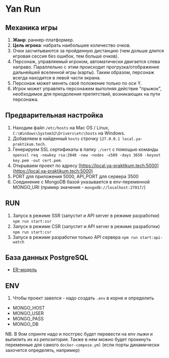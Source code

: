 # Yan Run
    
## Механика игры

1. **Жанр**: раннер-платформер.
2. **Цель игрока**: набрать наибольшее количество очков.
3. Очки засчитываются за пройденную дистанцию (чем дольше длится игровая сессия без ошибок, тем больше очков).
4. Персонаж, управляемый игроком, автоматически двигается слева направо. Параллельно с этим происходит прогрузка/отображение дальнейшей вселенной игры (карты). Таким образом, персонаж всегда находится в левой части экрана.
5. Персонаж может менять своё положение только по оси Y.
6. Игрок может управлять персонажем выполняя действие "прыжок", необходимое для преодоления препятствий, возникающих на пути персонажа.

## Предварительная настройка
1. Находим файл `/etc/hosts` на Mac OS / Linux, `C:\Windows\System32\Drivers\etc\hosts` на Windows.
2. Добавляем в найденный `hosts` строчку `127.0.0.1 local.ya-praktikum.tech`.
3. Генерируем SSL сертификаты в папку `./cert` с помощью команды `openssl req -newkey rsa:2048 -new -nodes -x509 -days 3650 -keyout key.pem -out cert.pem`.
4. Открываем проект по адресу [https://local.ya-praktikum.tech:5000](https://local.ya-praktikum.tech:5000)
5. PORT для приложения 5000, API_PORT для сервера 3500
6. Соединение с MongoDB базой указывается в env-переменной MONGO_URI (пример значения - `mongodb://localhost:27017/`)

## RUN
1. Запуск в режиме SSR (запустит и API server в режиме разработки) `npm run start:ssr`
2. Запуск в режиме CSR (запустит и API server в режиме разработки) `npm run start:csr`
3. Запуск в режиме разработки только API сервера `npm run start:api-watch`

## База данных PostgreSQL
- [ER-модель](https://dbdiagram.io/d/606249c1ecb54e10c33dd608)

## ENV
1. Чтобы проект завелся - надо создать `.env` в корне и определить
  - MONGO_HOST
  - MONGO_USER
  - MONGO_PASS
  - MONGO_DB

NB. В 9ом спринте надо и постгрес будет перевести на env лыжи
и выпилить их из репозитория. Также в нем можно будет прокинуть
переменные для самого `docker-compose.yml` (если порты
динамически захочется определять, например)
